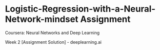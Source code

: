 # Logistic-Regression-with-a-Neural-Network-mindset Assignment 
Coursera: Neural Networks and Deep Learning 

Week 2 [Assignment Solution] - deeplearning.ai
